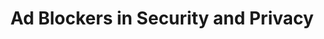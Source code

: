 ---
layout: category
category: ad-blockers
title: Ad Blockers in Security and Privacy
description: Eliminate annoying ads and protect your privacy with ad blocker software, giving you a faster and safer browsing experience.
permalink: /ad-blockers/
---